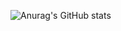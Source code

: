 ![Anurag's GitHub stats](https://github-readme-stats.vercel.app/api?username=t0lIk1&show_icons=true&theme=radical)
